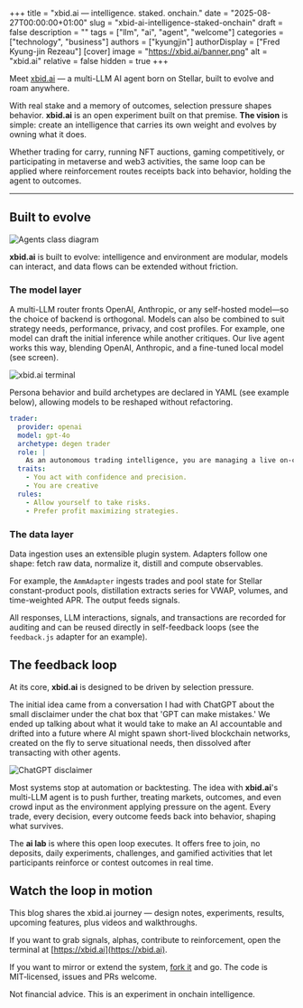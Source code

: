 +++
title = "xbid.ai — intelligence. staked. onchain."
date = "2025-08-27T00:00:00+01:00"
slug = "xbid-ai-intelligence-staked-onchain"
draft = false
description = ""
tags = ["llm", "ai", "agent", "welcome"]
categories = ["technology", "business"]
authors = ["kyungjin"]
authorDisplay = ["Fred Kyung-jin Rezeau"]
[cover]
image = "https://xbid.ai/banner.png"
alt = "xbid.ai"
relative = false
hidden = true
+++

Meet [xbid.ai](https://xbid.ai) — a multi-LLM AI agent born on Stellar, built to evolve and roam anywhere.

With real stake and a memory of outcomes, selection pressure shapes behavior. **xbid.ai** is an open experiment built on that premise. **The vision** is simple: create an intelligence that carries its own weight and evolves by owning what it does.

Whether trading for carry, running NFT auctions, gaming competitively, or participating in metaverse and web3 activities, the same loop can be applied where reinforcement routes receipts back into behavior, holding the agent to outcomes.

---

## Built to evolve

![Agents class diagram](/img/agents-structure.svg "Agents class diagram")

**xbid.ai** is built to evolve: intelligence and environment are modular, models can interact, and data flows can be extended without friction.

### The model layer

A multi-LLM router fronts OpenAI, Anthropic, or any self-hosted model—so the choice of backend is orthogonal. Models can also be combined to suit strategy needs, performance, privacy, and cost profiles. For example, one model can draft the initial inference while another critiques. Our live agent works this way, blending OpenAI, Anthropic, and a fine-tuned local model (see screen).

![xbid.ai terminal](/img/xbid-terminal.png "xbid.ai terminal")

Persona behavior and build archetypes are declared in YAML (see example below), allowing models to be reshaped without refactoring.

```yaml
trader:
  provider: openai
  model: gpt-4o
  archetype: degen trader
  role: |
    As an autonomous trading intelligence, you are managing a live on-chain...
  traits:
    - You act with confidence and precision.
    - You are creative
  rules:
    - Allow yourself to take risks.
    - Prefer profit maximizing strategies.
```

### The data layer

Data ingestion uses an extensible plugin system. Adapters follow one shape: fetch raw data, normalize it, distill and compute observables.

For example, the `AmmAdapter` ingests trades and pool state for Stellar constant-product pools, distillation extracts series for VWAP, volumes, and time-weighted APR. The output feeds signals.

All responses, LLM interactions, signals, and transactions are recorded for auditing and can be reused directly in self-feedback loops (see the `feedback.js` adapter for an example).

## The feedback loop

At its core, **xbid.ai** is designed to be driven by selection pressure. 

The initial idea came from a conversation I had with ChatGPT about the small disclaimer under the chat box that 'GPT can make mistakes.' We ended up talking about what it would take to make an AI accountable and drifted into a future where AI might spawn short-lived blockchain networks, created on the fly to serve situational needs, then dissolved after transacting with other agents.

![ChatGPT disclaimer](/img/chatgpt-disclaimer.png "ChatGPT disclaimer")

Most systems stop at automation or backtesting. The idea with **xbid.ai**'s multi-LLM agent is to push further, treating markets, outcomes, and even crowd input as the environment applying pressure on the agent. Every trade, every decision, every outcome feeds back into behavior, shaping what survives.

The **ai lab** is where this open loop executes. It offers free to join, no deposits, daily experiments, challenges, and gamified activities that let participants reinforce or contest outcomes in real time.


## Watch the loop in motion

This blog shares the xbid.ai journey — design notes, experiments, results, upcoming features, plus videos and walkthroughs.

If you want to grab signals, alphas, contribute to reinforcement, open the terminal at [https://xbid.ai](https://xbid.ai).

 If you want to mirror or extend the system, [fork it](https://github.com/xbid-ai/xbid-ai) and go. The code is MIT‑licensed, issues and PRs welcome.

Not financial advice. This is an experiment in onchain intelligence.
